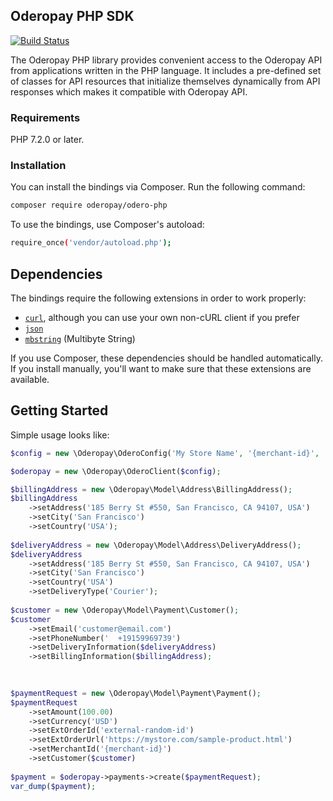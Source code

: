 ## Oderopay PHP SDK
[![Build Status](https://github.com/oderopay/odero-php/actions/workflows/ci.yml/badge.svg?branch=main)](https://github.com/oderopay/odero-php/actions/workflows/ci.yml)

The Oderopay PHP library provides convenient access to the Oderopay API from applications written in the PHP language. 
It includes a pre-defined set of classes for API resources that initialize themselves dynamically from API responses which makes it compatible with Oderopay API.

### Requirements

PHP 7.2.0 or later.

### Installation

You can install the bindings via Composer. Run the following command:
````bash 
composer require oderopay/odero-php
````

To use the bindings, use Composer's autoload:

````bash 
require_once('vendor/autoload.php');
````

## Dependencies

The bindings require the following extensions in order to work properly:

-   [`curl`](https://secure.php.net/manual/en/book.curl.php), although you can use your own non-cURL client if you prefer
-   [`json`](https://secure.php.net/manual/en/book.json.php)
-   [`mbstring`](https://secure.php.net/manual/en/book.mbstring.php) (Multibyte String)

If you use Composer, these dependencies should be handled automatically. If you install manually, you'll want to make sure that these extensions are available.


## Getting Started

Simple usage looks like:

```php
$config = new \Oderopay\OderoConfig('My Store Name', '{merchant-id}', '{merchant-token}', \Oderopay\OderoConfig::ENV_STG);

$oderopay = new \Oderopay\OderoClient($config);

$billingAddress = new \Oderopay\Model\Address\BillingAddress();
$billingAddress
    ->setAddress('185 Berry St #550, San Francisco, CA 94107, USA')
    ->setCity('San Francisco')
    ->setCountry('USA');
    
$deliveryAddress = new \Oderopay\Model\Address\DeliveryAddress();
$deliveryAddress
    ->setAddress('185 Berry St #550, San Francisco, CA 94107, USA')
    ->setCity('San Francisco')
    ->setCountry('USA')
    ->setDeliveryType('Courier');
    
$customer = new \Oderopay\Model\Payment\Customer();
$customer
    ->setEmail('customer@email.com')
    ->setPhoneNumber('	+19159969739')
    ->setDeliveryInformation($deliveryAddress)
    ->setBillingInformation($billingAddress);
    
   

$paymentRequest = new \Oderopay\Model\Payment\Payment();
$paymentRequest
    ->setAmount(100.00)
    ->setCurrency('USD')
    ->setExtOrderId('external-random-id')
    ->setExtOrderUrl('https://mystore.com/sample-product.html')
    ->setMerchantId('{merchant-id}')
    ->setCustomer($customer)
    
$payment = $oderopay->payments->create($paymentRequest);
var_dump($payment);

```
